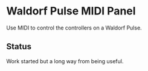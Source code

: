 # Waldorf Pulse MIDI Panel

Use MIDI to control the controllers on a Waldorf Pulse.

## Status

Work started but a long way from being useful.
